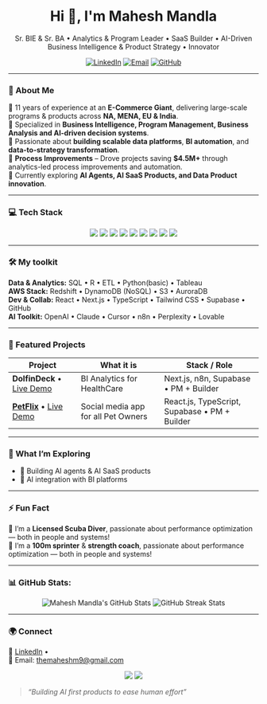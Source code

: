 <!-- Mahesh Mandla | GitHub Profile README -->
<h1 align="center">Hi 👋, I'm Mahesh Mandla</h1>
<p align="center">
Sr. BIE & Sr. BA • Analytics & Program Leader • SaaS Builder • AI-Driven Business Intelligence & Product Strategy • Innovator
</p>
<p align="center">
<!--   <a href="https://www.maheshmandla.com"><img alt="Website" src="https://img.shields.io/badge/Portfolio-maheshmandla.com-informational?logo=vercel"></a> -->
  <a href="https://www.linkedin.com/in/maheshmandla9"><img alt="LinkedIn" src="https://img.shields.io/badge/LinkedIn-maheshmandla-blue?logo=linkedin"></a>
  <a href="mailto:themaheshm9@gmail.com"><img alt="Email" src="https://img.shields.io/badge/Email-themaheshm9%40gmail.com-red?logo=gmail"></a>
  <a href="https://github.com/startupspaceai-stack?tab=repositories"><img alt="GitHub" src="https://img.shields.io/badge/GitHub-startupspaceai-black?logo=github"></a>
</p>

---

### 💫 About Me  
🔹 11 years of experience at an **E-Commerce Giant**, delivering large-scale programs & products across **NA, MENA, EU & India**.  
🔹 Specialized in **Business Intelligence, Program Management, Business Analysis and AI-driven decision systems**.  
🔹 Passionate about **building scalable data platforms**, **BI automation**, and **data-to-strategy transformation**.     
🔹 **Process Improvements** – Drove projects saving **$4.5M+** through analytics-led process improvements and automation.  
🔹 Currently exploring **AI Agents, AI SaaS Products, and Data Product innovation**.  

---

### 💻 Tech Stack
<p align="center">
  <img src="https://img.shields.io/badge/SQL-4479A1.svg?style=for-the-badge&logo=MySQL&logoColor=white" />
   <img src="https://img.shields.io/badge/R-232F3E?style=for-the-badge&logo=R&logoColor=white" />
   <img src="https://img.shields.io/badge/ETLManager-E97627?style=for-the-badge&logo=ETLManager&logoColor=white" />
    <img src="https://img.shields.io/badge/Python-FFD43B?style=for-the-badge&logo=python&logoColor=blue" />
  <img src="https://img.shields.io/badge/AWS-232F3E?style=for-the-badge&logo=amazon-aws&logoColor=white" />
  <img src="https://img.shields.io/badge/Tableau-E97627?style=for-the-badge&logo=tableau&logoColor=white" />
  <img src="https://img.shields.io/badge/QuickSight-FF9900?style=for-the-badge&logo=amazonaws&logoColor=white" />
  <img src="https://img.shields.io/badge/Redshift-8C4FFF?style=for-the-badge&logo=amazonaws&logoColor=white" />
  <img src="https://img.shields.io/badge/GitHub-181717?style=for-the-badge&logo=github&logoColor=white" />
</p>


---
### 🛠️ My toolkit
**Data & Analytics:** SQL • R • ETL • Python(basic) • Tableau    
**AWS Stack:** Redshift • DynamoDB (NoSQL) • S3 • AuroraDB    
**Dev & Collab:** React • Next.js • TypeScript • Tailwind CSS • Supabase • GitHub    
**AI Toolkit:** OpenAI • Claude • Cursor • n8n • Perplexity • Lovable 

---


### 📂 Featured Projects
<!--- 🤖 **Snap2Talk** — AI-powered insight agent transforming unstructured data into conversational insights.  
- 💬 **Symbio** — A SaaS MVP connecting data pipelines with actionable business recommendations.  
- 📈 **AutoMetrics** — Lightweight BI tool prototype for cost analytics automation.  
-->
| Project | What it is | Stack / Role |
|---|---|---|
| **DolfinDeck** • [Live Demo](https://www.dolfindeck.com)| BI Analytics for HealthCare | Next.js, n8n, Supabase • PM + Builder |
| **[PetFlix](https://github.com/startupspaceai-stack/petflix)** • [Live Demo](https://www.petflix.live) | Social media app for all Pet Owners |  React.js, TypeScript,  Supabase • PM + Builder  |

---

### 🌱 What I’m Exploring
- 🧩 Building AI agents & AI SaaS products
- 🧠 AI integration with BI platforms  

---

### ⚡ Fun Fact  
🤿 I’m a **Licensed Scuba Diver**, passionate about performance optimization — both in people and systems!  
🏃 I’m a **100m sprinter** & **strength coach**, passionate about performance optimization — both in people and systems!  

---

### 📊 GitHub Stats:
<p align="center">
  <img src="https://github-readme-stats.vercel.app/api?username=maheshmandla&show_icons=true&theme=tokyonight" alt="Mahesh Mandla's GitHub Stats" />
  <img src="https://github-readme-streak-stats.herokuapp.com/?user=maheshmandla&theme=tokyonight" alt="GitHub Streak Stats" />
</p>

---
<!-- 
### 🏅 Visitor Count
<p align="center">
  <img src="https://profile-counter.glitch.me/{maheshmandla}/count.svg" alt="maheshmandla :: Visitor's Count" />
</p>

-->
### 🌍 Connect
<!--📌 [Portfolio](https://www.maheshmandla.com) •  -->
💼 [LinkedIn](https://www.linkedin.com/in/maheshhmandla9) •  
📧 Email: themaheshm9@gmail.com  
<p align="center">
  <a href="https://www.linkedin.com/in/maheshmandla9/"><img src="https://img.shields.io/badge/LinkedIn-0077B5?style=for-the-badge&logo=linkedin&logoColor=white"/></a>
  <a href="mailto:themaheshm9@gmail.com"><img src="https://img.shields.io/badge/Email-D14836?style=for-the-badge&logo=gmail&logoColor=white"/></a>
</p>

> *“Building AI first products to ease human effort”*




